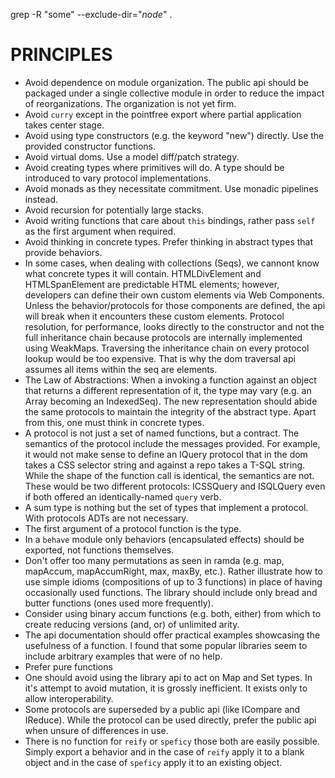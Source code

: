 grep -R "some" --exclude-dir="*node*" .

# PRINCIPLES

* Avoid dependence on module organization.  The public api should be packaged under a single collective module in order to reduce the impact of reorganizations.  The organization is not yet firm.
* Avoid `curry` except in the pointfree export where partial application takes center stage.
* Avoid using type constructors (e.g. the keyword "new") directly.  Use the provided constructor functions.
* Avoid virtual doms.  Use a model diff/patch strategy.
* Avoid creating types where primitives will do.  A type should be introduced to vary protocol implementations.
* Avoid monads as they necessitate commitment.  Use monadic pipelines instead.
* Avoid recursion for potentially large stacks.
* Avoid writing functions that care about `this` bindings, rather pass `self` as the first argument when required.
* Avoid thinking in concrete types.  Prefer thinking in abstract types that provide behaviors.
* In some cases, when dealing with collections (Seqs), we cannont know what concrete types it will contain.  HTMLDivElement and HTMLSpanElement are predictable HTML elements; however, developers can define their own custom elements via Web Components.  Unless the behavior/protocols for those components are defined, the api will break when it encounters these custom elements.  Protocol resolution, for performance, looks directly to the constructor and not the full inheritance chain because protocols are internally implemented using WeakMaps.  Traversing the inheritance chain on every protocol lookup would be too expensive.  That is why the dom traversal api assumes all items within the seq are elements.
* The Law of Abstractions: When a invoking a function against an object that returns a different representation of it, the type may vary (e.g. an Array becoming an IndexedSeq).  The new representation should abide the same protocols to maintain the integrity of the abstract type.  Apart from this, one must think in concrete types.
* A protocol is not just a set of named functions, but a contract.  The semantics of the protocol include the messages provided.  For example, it would not make sense to define an IQuery protocol that in the dom takes a CSS selector string and against a repo takes a T-SQL string.  While the shape of the function call is identical, the semantics are not.  These would be two different protocols: ICSSQuery and ISQLQuery even if both offered an identically-named `query` verb.
* A sum type is nothing but the set of types that implement a protocol.  With protocols ADTs are not necessary.
* The first argument of a protocol function is the type.
* In a `behave` module only behaviors (encapsulated effects) should be exported, not functions themselves.
* Don't offer too many permutations as seen in ramda (e.g. map, mapAccum, mapAccumRight, max, maxBy, etc.).  Rather illustrate how to use simple idioms (compositions of up to 3 functions) in place of having occasionally used functions.  The library should include only bread and butter functions (ones used more frequently).
* Consider using binary accum functions (e.g. both, either) from which to create reducing versions (and, or) of unlimited arity.
* The api documentation should offer practical examples showcasing the usefulness of a function.  I found that some popular libraries seem to include arbitrary examples that were of no help.
* Prefer pure functions
* One should avoid using the library api to act on Map and Set types.  In it's attempt to avoid mutation, it is grossly inefficient.  It exists only to allow interoperability.
* Some protocols are superseded by a public api (like ICompare and IReduce).  While the protocol can be used directly, prefer the public api when unsure of differences in use.
* There is no function for `reify` or `speficy` those both are easily possible.  Simply export a behavior and in the case of `reify` apply it to a blank object and in the case of `speficy` apply it to an existing object.